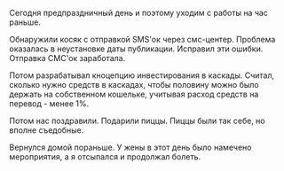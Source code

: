 Сегодня предпраздничный день и поэтому уходим с работы на час раньше.

Обнаружили косяк с отправкой SMS'ок через смс-центер. Проблема оказалась в неустановке даты публикации. Исправил эти ошибки. Отправка СМС'ок заработала.

Потом разрабатывал кноцепцию инвестирования в каскады. Считал, сколько нужно средств в каскадах, чтобы половину можно было держать на собственном кошельке, учитывая расход средств на перевод - менее 1%.

Потом нас поздравили. Подарили пиццы. Пиццы были так себе, но вполне съедобные.

Вернулся домой пораньше. У жены в этот день было намечено мероприятия, а я отсыпался и продолжал болеть.